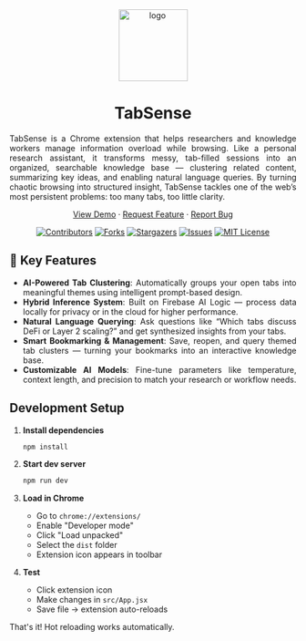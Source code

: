 <div align="center">
   <img width="121" height="126" alt="logo" src="https://github.com/user-attachments/assets/33775d83-5f06-4968-bd7e-7aff9fa0a043" />
</div>

<h1 align="center">TabSense</h1>

<p align="justify">
TabSense is a Chrome extension that helps researchers and knowledge workers manage information overload while browsing. Like a personal research assistant, it transforms messy, tab-filled sessions into an organized, searchable knowledge base — clustering related content, summarizing key ideas, and enabling natural language queries. By turning chaotic browsing into structured insight, TabSense tackles one of the web’s most persistent problems: too many tabs, too little clarity.
</p>

<p align="center">
  <a href="https://www.youtube.com/watch?v=fi8BRWbYpqA">View Demo</a>
  ·
  <a href="https://github.com/RocketChat/Apps.Emoji.Embellisher/issues">Request Feature</a>
  ·
  <a href="https://github.com/RocketChat/Apps.Emoji.Embellisher/issues/new">Report Bug</a>
</p>

<div align="center">
  
  [![Contributors][contributors-shield]][contributors-url] 
  [![Forks][forks-shield]][forks-url]
  [![Stargazers][stars-shield]][stars-url]
  [![Issues][issues-shield]][issues-url]
  [![MIT License][license-shield]][license-url]

</div>

<div align="justify">
   
## 🔑 Key Features
- **AI-Powered Tab Clustering**: Automatically groups your open tabs into meaningful themes using intelligent prompt-based design.
- **Hybrid Inference System**: Built on Firebase AI Logic — process data locally for privacy or in the cloud for higher performance.
- **Natural Language Querying**: Ask questions like “Which tabs discuss DeFi or Layer 2 scaling?” and get synthesized insights from your tabs.
- **Smart Bookmarking & Management**: Save, reopen, and query themed tab clusters — turning your bookmarks into an interactive knowledge base.
- **Customizable AI Models**: Fine-tune parameters like temperature, context length, and precision to match your research or workflow needs.
</div>

## Development Setup

1. **Install dependencies**
   ```bash
   npm install
   ```

2. **Start dev server**
   ```bash
   npm run dev
   ```

3. **Load in Chrome**
   - Go to `chrome://extensions/`
   - Enable "Developer mode"
   - Click "Load unpacked"
   - Select the `dist` folder
   - Extension icon appears in toolbar

4. **Test**
   - Click extension icon
   - Make changes in `src/App.jsx`
   - Save file → extension auto-reloads

That's it! Hot reloading works automatically.

<!-- MARKDOWN LINKS & IMAGES -->
<!-- https://www.markdownguide.org/basic-syntax/#reference-style-links -->
<!-- MARKDOWN LINKS & IMAGES -->
<!-- https://www.markdownguide.org/basic-syntax/#reference-style-links -->
[contributors-shield]: https://img.shields.io/github/contributors/yogendraapawar/tab-ai?style=for-the-badge
[contributors-url]: https://github.com/yogendraapawar/tab-ai/graphs/contributors

[forks-shield]: https://img.shields.io/github/forks/yogendraapawar/tab-ai?style=for-the-badge
[forks-url]: https://github.com/yogendraapawar/tab-ai/network/members

[stars-shield]: https://img.shields.io/github/stars/yogendraapawar/tab-ai?style=for-the-badge
[stars-url]: https://github.com/yogendraapawar/tab-ai/stargazers

[issues-shield]: https://img.shields.io/github/issues/yogendraapawar/tab-ai?style=for-the-badge
[issues-url]: https://github.com/yogendraapawar/tab-ai/issues

[license-shield]: https://img.shields.io/github/license/yogendraapawar/tab-ai?style=for-the-badge
[license-url]: https://github.com/yogendraapawar/tab-ai/blob/main/LICENSE.txt
